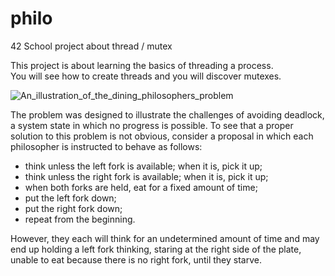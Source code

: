 # philo
42 School project about thread / mutex

This project is about learning the basics of threading a process.\
You will see how to create threads and you will discover mutexes.

![An_illustration_of_the_dining_philosophers_problem](https://user-images.githubusercontent.com/107136644/236896019-3d1799bb-e9b6-4b08-ba31-5ec05750267b.png)

The problem was designed to illustrate the challenges of avoiding deadlock, a system state in which no progress is possible. To see that a proper solution to this problem is not obvious, consider a proposal in which each philosopher is instructed to behave as follows:

* think unless the left fork is available; when it is, pick it up;
* think unless the right fork is available; when it is, pick it up;
* when both forks are held, eat for a fixed amount of time;
* put the left fork down;
* put the right fork down;
* repeat from the beginning.

However, they each will think for an undetermined amount of time and may end up holding a left fork thinking, staring at the right side of the plate, unable to eat because there is no right fork, until they starve.
